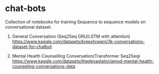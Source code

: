 # chat-bots
Collection of notebooks for training Sequence to sequence models on conversational dataset.

1. General Conversation (Seq2Seq GRU/LSTM with attention)  
   https://www.kaggle.com/datasets/kreeshrajani/3k-conversations-dataset-for-chatbot

2. Mental Health Counselling Conversation(Transformer Seq2Seq)  
  https://www.kaggle.com/datasets/thedevastator/amod-mental-health-counseling-conversations-data

